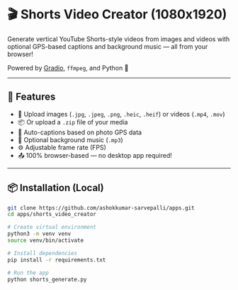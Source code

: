 # 🎬 Shorts Video Creator (1080x1920)

Generate vertical YouTube Shorts-style videos from images and videos with optional GPS-based captions and background music — all from your browser!

Powered by [Gradio](https://www.gradio.app/), `ffmpeg`, and Python 🐍

---

## 🚀 Features

- 📸 Upload images (`.jpg`, `.jpeg`, `.png`, `.heic`, `.heif`) or videos (`.mp4`, `.mov`)
- 📦 Or upload a `.zip` file of your media
- 🧠 Auto-captions based on photo GPS data
- 🎵 Optional background music (`.mp3`)
- ⚙️ Adjustable frame rate (FPS)
- 📤 100% browser-based — no desktop app required!

---

## 📦 Installation (Local)

```bash
git clone https://github.com/ashokkumar-sarvepalli/apps.git
cd apps/shorts_video_creator

# Create virtual environment
python3 -m venv venv
source venv/bin/activate

# Install dependencies
pip install -r requirements.txt

# Run the app
python shorts_generate.py
